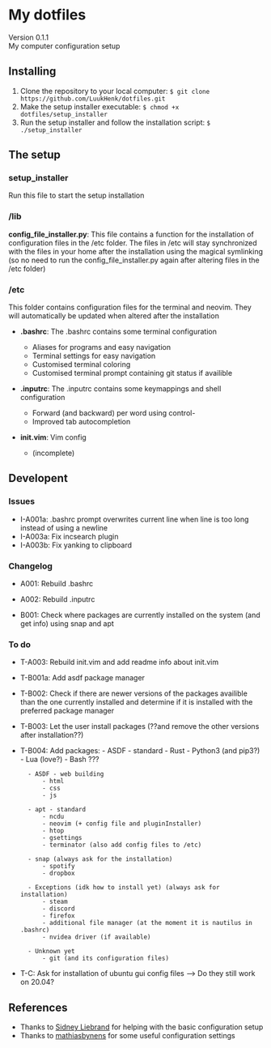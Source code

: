 # My dotfiles
Version 0.1.1 <br />
My computer configuration setup

## Installing
1. Clone the repository to your local computer: `$ git clone https://github.com/LuukHenk/dotfiles.git`
2. Make the setup installer executable: `$ chmod +x dotfiles/setup_installer`
3. Run the setup installer and follow the installation script: `$ ./setup_installer`

## The setup
### setup_installer
Run this file to start the setup installation

### /lib
**config_file_installer.py**: This file contains a function for the installation of configuration files in the /etc folder. The files in /etc will stay synchronized with the files in your home after the installation using the magical symlinking (so no need to run the config_file_installer.py again after altering files in the /etc folder)


### /etc
This folder contains configuration files for the terminal and neovim. They will automatically be updated when altered after the installation

* **.bashrc**: The .bashrc contains some terminal configuration
    * Aliases for programs and easy navigation
    * Terminal settings for easy navigation
    * Customised terminal coloring
    * Customised terminal prompt containing git status if availible

* **.inputrc**: The .inputrc contains some keymappings and shell configuration
    * Forward (and backward) per word using control-<arrowkeys>
    * Improved tab autocompletion

* **init.vim**: Vim config
    * (incomplete)

## Developent
### Issues
- I-A001a: .bashrc prompt overwrites current line when line is too long instead of using a newline
- I-A003a: Fix incsearch plugin
- I-A003b: Fix yanking to clipboard

### Changelog
- A001: Rebuild .bashrc
- A002: Rebuild .inputrc

- B001: Check where packages are currently installed on the system (and get info) using snap and apt

### To do
- T-A003: Rebuild init.vim and add readme info about init.vim

- T-B001a: Add asdf package manager
- T-B002: Check if there are newer versions of the packages availible than the one currently installed and determine if it is installed with the preferred package manager
- T-B003: Let the user install packages (??and remove the other versions after installation??)
- T-B004: Add packages:
		- ASDF - standard
			- Rust
			- Python3 (and pip3?)
			- Lua (love?)
			- Bash ???

		- ASDF - web building
			- html
			- css
			- js

		- apt - standard
			- ncdu
			- neovim (+ config file and pluginInstaller)
			- htop
			- gsettings
			- terminator (also add config files to /etc)

		- snap (always ask for the installation)
			- spotify
			- dropbox

		- Exceptions (idk how to install yet) (always ask for installation)
			- steam
			- discord
			- firefox
			- additional file manager (at the moment it is nautilus in .bashrc)
			- nvidea driver (if available)

		- Unknown yet
			- git (and its configuration files)

- T-C: Ask for installation of ubuntu gui config files --> Do they still work on 20.04?

## References
- Thanks to [Sidney Liebrand](https://github.com/SidOfc) for helping with the basic configuration setup
- Thanks to [mathiasbynens](https://github.com/mathiasbynens/dotfiles) for some useful configuration settings



